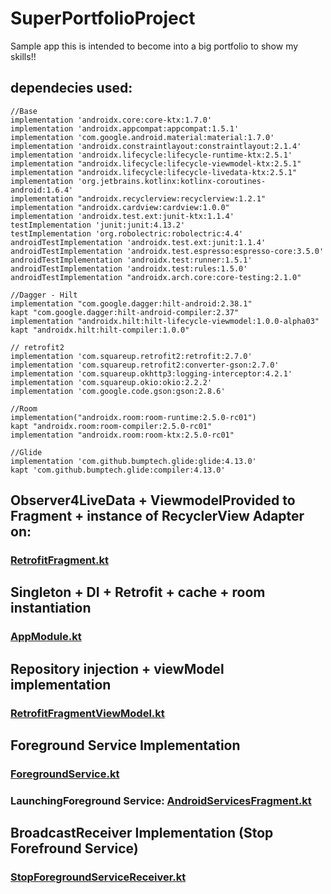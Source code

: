 # SuperPortfolioProject
Sample app this is intended to become into a big portfolio to show my skills!!

## dependecies used:

    //Base
    implementation 'androidx.core:core-ktx:1.7.0'
    implementation 'androidx.appcompat:appcompat:1.5.1'
    implementation 'com.google.android.material:material:1.7.0'
    implementation 'androidx.constraintlayout:constraintlayout:2.1.4'
    implementation 'androidx.lifecycle:lifecycle-runtime-ktx:2.5.1'
    implementation "androidx.lifecycle:lifecycle-viewmodel-ktx:2.5.1"
    implementation "androidx.lifecycle:lifecycle-livedata-ktx:2.5.1"
    implementation 'org.jetbrains.kotlinx:kotlinx-coroutines-android:1.6.4'
    implementation "androidx.recyclerview:recyclerview:1.2.1"
    implementation "androidx.cardview:cardview:1.0.0"
    implementation 'androidx.test.ext:junit-ktx:1.1.4'
    testImplementation 'junit:junit:4.13.2'
    testImplementation 'org.robolectric:robolectric:4.4'
    androidTestImplementation 'androidx.test.ext:junit:1.1.4'
    androidTestImplementation 'androidx.test.espresso:espresso-core:3.5.0'
    androidTestImplementation 'androidx.test:runner:1.5.1'
    androidTestImplementation 'androidx.test:rules:1.5.0'
    androidTestImplementation "androidx.arch.core:core-testing:2.1.0"

    //Dagger - Hilt
    implementation "com.google.dagger:hilt-android:2.38.1"
    kapt "com.google.dagger:hilt-android-compiler:2.37"
    implementation "androidx.hilt:hilt-lifecycle-viewmodel:1.0.0-alpha03"
    kapt "androidx.hilt:hilt-compiler:1.0.0"

    // retrofit2
    implementation 'com.squareup.retrofit2:retrofit:2.7.0'
    implementation 'com.squareup.retrofit2:converter-gson:2.7.0'
    implementation 'com.squareup.okhttp3:logging-interceptor:4.2.1'
    implementation 'com.squareup.okio:okio:2.2.2'
    implementation 'com.google.code.gson:gson:2.8.6'

    //Room
    implementation("androidx.room:room-runtime:2.5.0-rc01")
    kapt "androidx.room:room-compiler:2.5.0-rc01"
    implementation "androidx.room:room-ktx:2.5.0-rc01"

    //Glide
    implementation 'com.github.bumptech.glide:glide:4.13.0'
    kapt 'com.github.bumptech.glide:compiler:4.13.0'
    
## Observer4LiveData + ViewmodelProvided to Fragment + instance of RecyclerView Adapter on:
### [RetrofitFragment.kt](https://github.com/gabriel96x1/SuperPortfolioProject/blob/master/app/src/main/java/com/rzs/corroutinesproject/presentation/view/RetrofitFragment.kt)

## Singleton + DI + Retrofit + cache + room instantiation
### [AppModule.kt](https://github.com/gabriel96x1/SuperPortfolioProject/blob/master/app/src/main/java/com/rzs/corroutinesproject/di/AppModule.kt)

## Repository injection + viewModel implementation
### [RetrofitFragmentViewModel.kt](https://github.com/gabriel96x1/SuperPortfolioProject/blob/master/app/src/main/java/com/rzs/corroutinesproject/presentation/viewmodel/RetrofitFragmentViewModel.kt)

## Foreground Service Implementation
### [ForegroundService.kt](https://github.com/gabriel96x1/SuperPortfolioProject/blob/master/app/src/main/java/com/rzs/corroutinesproject/domain/services/ForegroundService.kt)
### LaunchingForeground Service: [AndroidServicesFragment.kt](https://github.com/gabriel96x1/SuperPortfolioProject/blob/master/app/src/main/java/com/rzs/corroutinesproject/presentation/view/AndroidServicesFragment.kt)

## BroadcastReceiver Implementation (Stop Forefround Service)
### [StopForegroundServiceReceiver.kt](https://github.com/gabriel96x1/SuperPortfolioProject/blob/master/app/src/main/java/com/rzs/corroutinesproject/domain/receivers/StopForegroundServiceReceiver.kt)
